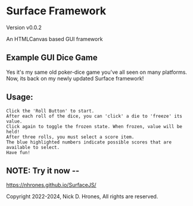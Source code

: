 # Surface Framework
Version v0.0.2

An HTMLCanvas based GUI framework

## Example GUI Dice Game
Yes it's my same old poker-dice game you've all seen on many platforms.    
Now, its back on my newly updated Surface framework!

## Usage:
```
Click the 'Roll Button' to start.    
After each roll of the dice, you can 'click' a die to 'freeze' its value.    
Click again to toggle the frozen state. When frozen, value will be held!
After three rolls, you must select a score item.  
The blue highlighted numbers indicate possible scores that are available to select.
Have fun!
```
## NOTE: Try it now --
https://nhrones.github.io/SurfaceJS/

Copyright 2022-2024, Nick D. Hrones, All rights are reserved.

